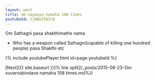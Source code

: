 ```yaml
---
layout: post
title: om nayaaya namaha 108 times
youtubeId: tjN8wTED3rQ
---
```

 
 
Om Sathagni pasa shakthimathe nama 
 
 -  Who has a weapon called Sathagni(capable of killing one hundred people)   pasa  Shakthi etc  
 
  
 
  
 
 
 
 
 
 


{% include youtubePlayer.html id=page.youtubeId %}
 
[Next]({{ site.baseurl }}{% link  split2/_posts/2015-08-23-Om suvarnabindave namaha  108 times.md%})
 
